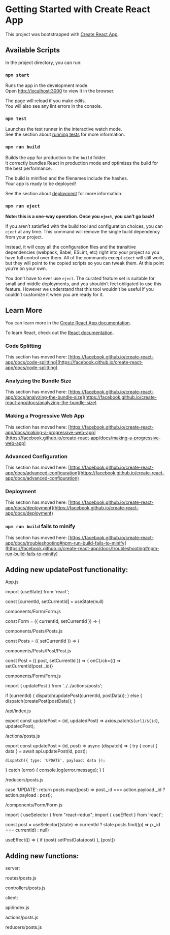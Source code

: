 # Getting Started with Create React App

This project was bootstrapped with [Create React App](https://github.com/facebook/create-react-app).

## Available Scripts

In the project directory, you can run:

### `npm start`

Runs the app in the development mode.\
Open [http://localhost:3000](http://localhost:3000) to view it in the browser.

The page will reload if you make edits.\
You will also see any lint errors in the console.

### `npm test`

Launches the test runner in the interactive watch mode.\
See the section about [running tests](https://facebook.github.io/create-react-app/docs/running-tests) for more information.

### `npm run build`

Builds the app for production to the `build` folder.\
It correctly bundles React in production mode and optimizes the build for the best performance.

The build is minified and the filenames include the hashes.\
Your app is ready to be deployed!

See the section about [deployment](https://facebook.github.io/create-react-app/docs/deployment) for more information.

### `npm run eject`

**Note: this is a one-way operation. Once you `eject`, you can’t go back!**

If you aren’t satisfied with the build tool and configuration choices, you can `eject` at any time. This command will remove the single build dependency from your project.

Instead, it will copy all the configuration files and the transitive dependencies (webpack, Babel, ESLint, etc) right into your project so you have full control over them. All of the commands except `eject` will still work, but they will point to the copied scripts so you can tweak them. At this point you’re on your own.

You don’t have to ever use `eject`. The curated feature set is suitable for small and middle deployments, and you shouldn’t feel obligated to use this feature. However we understand that this tool wouldn’t be useful if you couldn’t customize it when you are ready for it.

## Learn More

You can learn more in the [Create React App documentation](https://facebook.github.io/create-react-app/docs/getting-started).

To learn React, check out the [React documentation](https://reactjs.org/).

### Code Splitting

This section has moved here: [https://facebook.github.io/create-react-app/docs/code-splitting](https://facebook.github.io/create-react-app/docs/code-splitting)

### Analyzing the Bundle Size

This section has moved here: [https://facebook.github.io/create-react-app/docs/analyzing-the-bundle-size](https://facebook.github.io/create-react-app/docs/analyzing-the-bundle-size)

### Making a Progressive Web App

This section has moved here: [https://facebook.github.io/create-react-app/docs/making-a-progressive-web-app](https://facebook.github.io/create-react-app/docs/making-a-progressive-web-app)

### Advanced Configuration

This section has moved here: [https://facebook.github.io/create-react-app/docs/advanced-configuration](https://facebook.github.io/create-react-app/docs/advanced-configuration)

### Deployment

This section has moved here: [https://facebook.github.io/create-react-app/docs/deployment](https://facebook.github.io/create-react-app/docs/deployment)

### `npm run build` fails to minify

This section has moved here: [https://facebook.github.io/create-react-app/docs/troubleshooting#npm-run-build-fails-to-minify](https://facebook.github.io/create-react-app/docs/troubleshooting#npm-run-build-fails-to-minify)

## Adding new updatePost functionality:


App.js

import {useState} from 'react';

const [currentId, setCurrentId] = useState(null)
<Post setCurrentId={setCurrentId} />
<Form currentId={currentId} setCurrentId={setCurrentId} />


components/Form/Form.js

const Form = ({ currentId, setCurrentId }) => {


components/Posts/Posts.js

const Posts = ({ setCurrentId }) => {
<Post setCurrentId={setCurrentId} />


components/Posts/Post/Post.js

const Post = ({ post, setCurrentId }) => {
onCLick={() => setCurrentId(post._id)}


components/Form/Form.js

import { updatePost } from '../../actions/posts';

if (currentId) {
    dispatch(updatePost(currentId, postData));
} else {
    dispatch(createPost(postData));
}


/api/index.js

export const updatePost = (id, updatedPost) => axios.patch(`${url}/${id}`, updatedPost);


/actions/posts.js

export const updatePost = (id, post) => async (dispatch) => {
try {
    const { data } = await api.updatePost(id, post);

    dispatch({ type: 'UPDATE', payload: data });
} catch (error) {
    console.log(error.message);
    }
}


/reducers/posts.js

case 'UPDATE':
    return posts.map((post) => post._id === action.payload._id ? action.payload : post);


/components/Form/Form.js

import { useSelector } from "react-redux";
import { useEffect } from 'react';

const post = useSelector((state) => currentId ? state.posts.find((p) => p._id === currentId) : null)

useEffect(() => {
    if (post) setPostData(post)
}, [post])    



## Adding new functions:

server:

routes/posts.js

controllers/posts.js


client:

api/index.js

actions/posts.js

reducers/posts.js